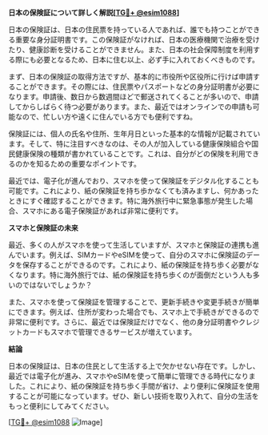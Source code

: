 **日本の保険証について詳しく解説[[TG💪+ @esim1088](https://t.me/s/esim1088)]**

日本の保険証は、日本の住民票を持っている人であれば、誰でも持つことができる重要な身分証明書です。この保険証がなければ、日本の医療機関で治療を受けたり、健康診断を受けることができません。また、日本の社会保障制度を利用する際にも必要となるため、日本に住む以上、必ず手に入れておくべきものです。

まず、日本の保険証の取得方法ですが、基本的に市役所や区役所に行けば申請することができます。その際には、住民票やパスポートなどの身分証明書が必要になります。申請後、数日から数週間ほどで郵送されてくることが多いので、申請してからしばらく待つ必要があります。また、最近ではオンラインでの申請も可能なので、忙しい方や遠くに住んでいる方でも便利ですね。

保険証には、個人の氏名や住所、生年月日といった基本的な情報が記載されています。そして、特に注目すべきなのは、その人が加入している健康保険組合や国民健康保険の種類が書かれていることです。これは、自分がどの保険を利用できるのかを知るための重要なポイントです。

最近では、電子化が進んでおり、スマホを使って保険証をデジタル化することも可能です。これにより、紙の保険証を持ち歩かなくても済みますし、何かあったときにすぐ確認することができます。特に海外旅行中に緊急事態が発生した場合、スマホにある電子保険証があれば非常に便利です。

**スマホと保険証の未来**

最近、多くの人がスマホを使って生活していますが、スマホと保険証の連携も進んでいます。例えば、SIMカードやeSIMを使って、自分のスマホに保険証のデータを保存することができるのです。これにより、紙の保険証を持ち歩く必要がなくなります。特に海外旅行では、紙の保険証を持ち歩くのが面倒だという人も多いのではないでしょうか？

また、スマホを使って保険証を管理することで、更新手続きや変更手続きが簡単にできます。例えば、住所が変わった場合でも、スマホ上で手続きができるので非常に便利です。さらに、最近では保険証だけでなく、他の身分証明書やクレジットカードもスマホで管理できるサービスが増えています。

**結論**

日本の保険証は、日本の住民として生活する上で欠かせない存在です。しかし、最近では電子化が進み、スマホやeSIMを使って簡単に管理できる時代になりました。これにより、紙の保険証を持ち歩く手間が省け、より便利に保険証を使用することが可能になっています。ぜひ、新しい技術を取り入れて、自分の生活をもっと便利にしてみてください。

[[TG💪+ @esim1088](https://t.me/s/esim1088) ![Image](https://i.postimg.cc/Y0z9fWf4/image.png)]